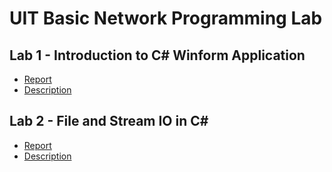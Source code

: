 # UIT Basic Network Programming Lab

## Lab 1 - Introduction to C# Winform Application
- [Report](https://github.com/posudo/netprog-solo-lab/blob/main/NT106.P13.1-Lab01_23521650.docx)
- [Description](https://github.com/posudo/netprog-solo-lab/blob/main/Lab%201%20-%20Introduction%20to%20C%23%20%20Winform%20Application.pdf)

## Lab 2 - File and Stream IO in C#
- [Report](https://github.com/posudo/netprog-solo-lab/blob/main/NT106.P13.1-Lab02_23521650.docx)
- [Description](https://github.com/posudo/netprog-solo-lab/blob/main/Lab%202%20-%20File%20and%20Stream%20IO%20in%20C%23.pdf)

